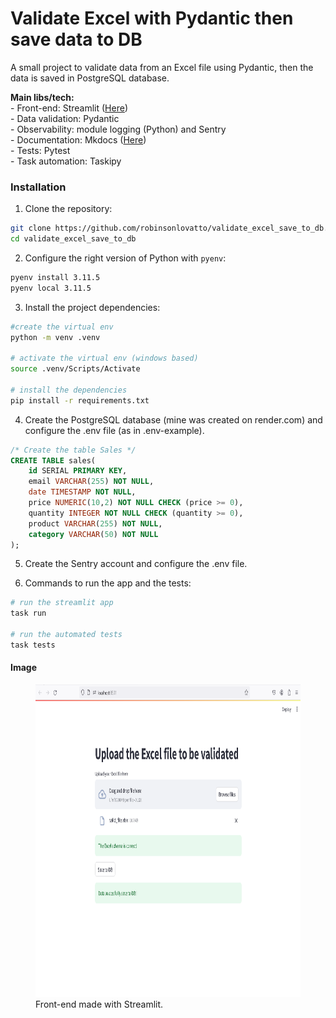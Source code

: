 # Validate Excel with Pydantic then save data to DB

A small project to validate data from an Excel file using Pydantic, then the data is saved in PostgreSQL database.

**Main libs/tech:**   
    - Front-end: Streamlit ([Here](#image))   
    - Data validation: Pydantic   
    - Observability: module logging (Python) and Sentry    
    - Documentation: Mkdocs ([Here](https://robinsonlovatto.github.io/validate_excel_save_to_db/))   
    - Tests: Pytest   
    - Task automation: Taskipy   

### Installation

1. Clone the repository:
```bash
git clone https://github.com/robinsonlovatto/validate_excel_save_to_db.git
cd validate_excel_save_to_db
```
2. Configure the right version of Python with `pyenv`:
```bash
pyenv install 3.11.5
pyenv local 3.11.5
```
3. Install the project dependencies:
```bash
#create the virtual env
python -m venv .venv

# activate the virtual env (windows based)
source .venv/Scripts/Activate

# install the dependencies
pip install -r requirements.txt  
```

4. Create the PostgreSQL database (mine was created on render.com) and configure the .env file (as in .env-example).
```sql
/* Create the table Sales */
CREATE TABLE sales(
    id SERIAL PRIMARY KEY,
    email VARCHAR(255) NOT NULL,
    date TIMESTAMP NOT NULL,
    price NUMERIC(10,2) NOT NULL CHECK (price >= 0),
    quantity INTEGER NOT NULL CHECK (quantity >= 0),
    product VARCHAR(255) NOT NULL,
    category VARCHAR(50) NOT NULL
);
```

5. Create the Sentry account and configure the .env file.

6. Commands to run the app and the tests:
```bash
# run the streamlit app
task run

# run the automated tests
task tests
```    

#### Image
<figure>
    <img src="assets/images/screen.png"
         alt="screen with a file uploader field and messages of success."
         width="800" height="500" >
    <figcaption>Front-end made with Streamlit.</figcaption>
</figure>
